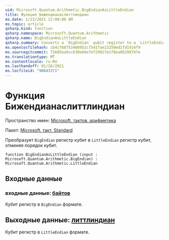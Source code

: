 ```yaml
---
uid: Microsoft.Quantum.Arithmetic.BigEndianAsLittleEndian
title: Функция Бижендианаслиттлиндиан
ms.date: 1/23/2021 12:00:00 AM
ms.topic: article
qsharp.kind: function
qsharp.namespace: Microsoft.Quantum.Arithmetic
qsharp.name: BigEndianAsLittleEndian
qsharp.summary: Converts a `BigEndian` qubit register to a `LittleEndian` qubit register by reversing the qubit ordering.
ms.openlocfilehash: cb4cf68753468952c7541fae23250ed1fd1914f9
ms.sourcegitcommit: 71605ea9cc630e84e7ef29027e1f0ea06299747e
ms.translationtype: MT
ms.contentlocale: ru-RU
ms.lasthandoff: 01/26/2021
ms.locfileid: "98843371"
---
```

# <a name="bigendianaslittleendian-function"></a>Функция Бижендианаслиттлиндиан

Пространство имен: [Microsoft. тактов. арифметика](xref:Microsoft.Quantum.Arithmetic)

Пакет: [Microsoft. такт. Standard](https://nuget.org/packages/Microsoft.Quantum.Standard)


Преобразует `BigEndian` регистр кубит в `LittleEndian` регистр кубит, отменяя порядок кубит.

```qsharp
function BigEndianAsLittleEndian (input : Microsoft.Quantum.Arithmetic.BigEndian) : Microsoft.Quantum.Arithmetic.LittleEndian
```


## <a name="input"></a>Входные данные

### <a name="input--bigendian"></a>входные данные: [байтов](xref:Microsoft.Quantum.Arithmetic.BigEndian)

Кубит регистр в `BigEndian` формате.



## <a name="output--littleendian"></a>Выходные данные: [литтлиндиан](xref:Microsoft.Quantum.Arithmetic.LittleEndian)

Кубит регистр в `LittleEndian` формате.